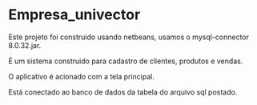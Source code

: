 # Empresa_univector

Este projeto foi construido usando netbeans, usamos o mysql-connector 8.0.32.jar.

É um sistema construido para cadastro de clientes, produtos e vendas.

O aplicativo é acionado com a tela principal.

Está conectado ao banco de dados da tabela do arquivo sql postado.

